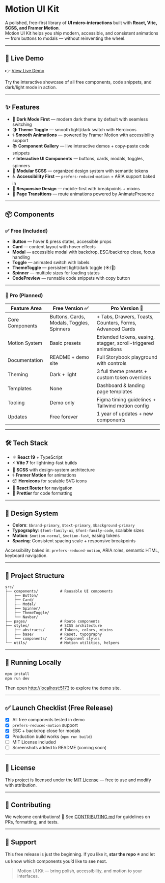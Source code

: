 # Motion UI Kit

A polished, free-first library of **UI micro-interactions** built with **React, Vite, SCSS, and Framer Motion**.  
Motion UI Kit helps you ship modern, accessible, and consistent animations — from buttons to modals — without reinventing the wheel.

---

## 🚀 Live Demo

👉 [View Live Demo](https://your-vercel-demo-link.com)

Try the interactive showcase of all free components, code snippets, and dark/light mode in action.

---

## ✨ Features

- 🎨 **Dark Mode First** — modern dark theme by default with seamless switching
- 🌗 **Theme Toggle** — smooth light/dark switch with Heroicons
- 🌀 **Smooth Animations** — powered by Framer Motion with accessibility support
- 📚 **Component Gallery** — live interactive demos + copy-paste code snippets
- ⚡ **Interactive UI Components** — buttons, cards, modals, toggles, spinners
- 🧩 **Modular SCSS** — organized design system with semantic tokens
- ♿ **Accessibility First** — `prefers-reduced-motion` + ARIA support baked in
- 📱 **Responsive Design** — mobile-first with breakpoints + mixins
- 🔄 **Page Transitions** — route animations powered by AnimatePresence

---

## 📦 Components

### ✅ Free (Included)

- **Button** — hover & press states, accessible props
- **Card** — content layout with hover effects
- **Modal** — accessible modal with backdrop, ESC/backdrop close, focus handling
- **Toggle** — animated switch with labels
- **ThemeToggle** — persistent light/dark toggle (☀️/🌙)
- **Spinner** — multiple sizes for loading states
- **CodePreview** — runnable code snippets with copy button

---

### 🚀 Pro (Planned)

| Feature Area    | Free Version ✅                           | Pro Version 🚀                                                |
| --------------- | ----------------------------------------- | ------------------------------------------------------------- |
| Core Components | Buttons, Cards, Modals, Toggles, Spinners | + Tabs, Drawers, Toasts, Counters, Forms, Advanced Cards      |
| Motion System   | Basic presets                             | Extended tokens, easing, stagger, scroll-triggered animations |
| Documentation   | README + demo site                        | Full Storybook playground with controls                       |
| Theming         | Dark + light                              | 3 full theme presets + custom token overrides                 |
| Templates       | None                                      | Dashboard & landing page templates                            |
| Tooling         | Demo only                                 | Figma timing guidelines + Tailwind motion config              |
| Updates         | Free forever                              | 1 year of updates + new components                            |

---

## 🛠️ Tech Stack

- ⚛️ **React 19** + TypeScript
- ⚡ **Vite 7** for lightning-fast builds
- 🎨 **SCSS** with design-system architecture
- 🌀 **Framer Motion** for animations
- 📦 **Heroicons** for scalable SVG icons
- 🔗 **React Router** for navigation
- 📝 **Prettier** for code formatting

---

## 🎨 Design System

- **Colors**: `$brand-primary`, `$text-primary`, `$background-primary`
- **Typography**: `$font-family-ui`, `$font-family-code`, scalable sizes
- **Motion**: `$motion-normal`, `$motion-fast`, easing tokens
- **Spacing**: Consistent spacing scale + responsive breakpoints

Accessibility baked in: `prefers-reduced-motion`, ARIA roles, semantic HTML, keyboard navigation.

---

## 📁 Project Structure

```
src/
├── components/          # Reusable UI components
│   ├── Button/
│   ├── Card/
│   ├── Modal/
│   ├── Spinner/
│   ├── ThemeToggle/
│   └── Navbar/
├── pages/               # Route components
├── styles/              # SCSS architecture
│   ├── abstracts/       # Tokens, colors, mixins
│   ├── base/            # Reset, typography
│   └── components/      # Component styles
└── utils/               # Motion utilities, helpers
```

---

## 🧪 Running Locally

```bash
npm install
npm run dev
```

Then open [http://localhost:5173](http://localhost:5173) to explore the demo site.

---

## ✅ Launch Checklist (Free Release)

- [x] All free components tested in demo
- [x] `prefers-reduced-motion` support
- [x] ESC + backdrop close for modals
- [x] Production build works (`npm run build`)
- [ ] MIT License included
- [ ] Screenshots added to README (coming soon)

---

## 📜 License

This project is licensed under the [MIT License](./LICENSE) — free to use and modify with attribution.

---

## 🤝 Contributing

We welcome contributions! 🎉 See [CONTRIBUTING.md](./CONTRIBUTING.md) for guidelines on PRs, formatting, and tests.

---

## 🙋 Support

This free release is just the beginning. If you like it, **star the repo ⭐** and let us know which components you’d like to see next.

> Motion UI Kit — bring polish, accessibility, and motion to your interfaces.

